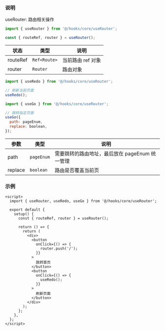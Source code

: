 ### 说明

useRouter: 路由相关操作

```js
import { useRouter } from '@/hooks/core/useRouter';

const { routeRef, router } = useRouter();
```

| 状态     | 类型         | 说明              |
| -------- | ------------ | ----------------- |
| routeRef | `Ref<Route>` | 当前路由 ref 对象 |
| router   | `Router`     | 路由对象          |

```js
import { useRedo } from '@/hooks/core/useRouter';

// 刷新当前页面
useRedo();
```

```js
import { useGo } from '@/hooks/core/useRouter';

// 跳转指定页面
useGo({
  path: pageEnum,
  replace: boolean,
});
```

| 参数    | 类型       | 说明                                           |
| ------- | ---------- | ---------------------------------------------- |
| path    | `pageEnum` | 需要跳转的路由地址，最后放在 pageEnum 统一管理 |
| replace | `boolean`  | 路由是否覆盖当前页                             |

### 示例

```vue
<script>
  import { useRouter, useRedo, useGo } from '@/hooks/core/useRouter';

  export default {
    setup() {
      const { routeRef, router } = useRouter();

      return () => {
        return (
          <div>
            <button
              onClick={() => {
                router.push('/');
              }}
            >
              跳转首页
            </button>
            <button
              onClick={() => {
                useRedo();
              }}
            >
              刷新页面
            </button>
          </div>
        );
      };
    },
  };
</script>
```
